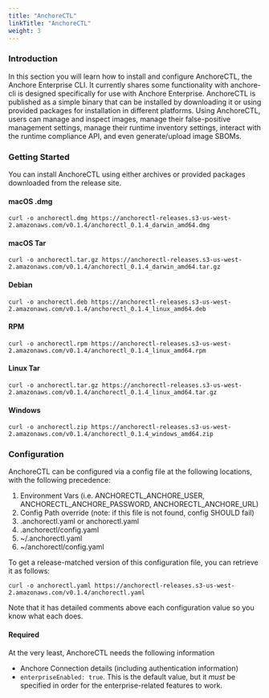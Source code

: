 ```yaml
---
title: "AnchoreCTL"
linkTitle: "AnchoreCTL"
weight: 3
---
```


### Introduction

In this section you will learn how to install and configure AnchoreCTL, the Anchore Enterprise CLI.
It currently shares some functionality with anchore-cli is designed specifically for use with Anchore Enterprise. 
AnchoreCTL is published as a simple binary that can be installed by downloading it or using provided packages for installation in different platforms. 
Using AnchoreCTL, users can manage and inspect images, manage their false-positive management settings, manage their runtime inventory settings, interact with the runtime compliance API, and even generate/upload image SBOMs.

### Getting Started
You can install AnchoreCTL using either archives or provided packages downloaded from the release site.  

#### macOS .dmg
```shell script
curl -o anchorectl.dmg https://anchorectl-releases.s3-us-west-2.amazonaws.com/v0.1.4/anchorectl_0.1.4_darwin_amd64.dmg
```

#### macOS Tar
```shell script
curl -o anchorectl.tar.gz https://anchorectl-releases.s3-us-west-2.amazonaws.com/v0.1.4/anchorectl_0.1.4_darwin_amd64.tar.gz
```


#### Debian

```shell script
curl -o anchorectl.deb https://anchorectl-releases.s3-us-west-2.amazonaws.com/v0.1.4/anchorectl_0.1.4_linux_amd64.deb
```

#### RPM

```shell script
curl -o anchorectl.rpm https://anchorectl-releases.s3-us-west-2.amazonaws.com/v0.1.4/anchorectl_0.1.4_linux_amd64.rpm
```

#### Linux Tar

```shell script
curl -o anchorectl.tar.gz https://anchorectl-releases.s3-us-west-2.amazonaws.com/v0.1.4/anchorectl_0.1.4_linux_amd64.tar.gz
```

#### Windows

```shell script
curl -o anchorectl.zip https://anchorectl-releases.s3-us-west-2.amazonaws.com/v0.1.4/anchorectl_0.1.4_windows_amd64.zip
```


### Configuration
AnchoreCTL can be configured via a config file at the following locations, with the following precedence:
1. Environment Vars (i.e. ANCHORECTL_ANCHORE_USER, ANCHORECTL_ANCHORE_PASSWORD, ANCHORECTL_ANCHORE_URL)
2. Config Path override (note: if this file is not found, config SHOULD fail)
3. .anchorectl.yaml or anchorectl.yaml
4. .anchorectl/config.yaml
5. ~/.anchorectl.yaml
6. ~/anchorectl/config.yaml

To get a release-matched version of this configuration file, you can retrieve it as follows:
```shell script
curl -o anchorectl.yaml https://anchorectl-releases.s3-us-west-2.amazonaws.com/v0.1.4/anchorectl.yaml
```
Note that it has detailed comments above each configuration value so you know what each does.

#### Required
At the very least, AnchoreCTL needs the following information
* Anchore Connection details (including authentication information)
* `enterpriseEnabled: true`. This is the default value, but it _must_ be specified in order for the enterprise-related features to work. 
